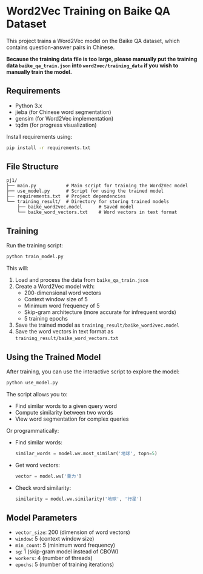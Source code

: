 # Word2Vec Training on Baike QA Dataset

This project trains a Word2Vec model on the Baike QA dataset, which contains question-answer pairs in Chinese.

**Because the training data file is too large, please manually put the training data `baike_qa_train.json` into `word2vec/training_data` if you wish to manually train the model.**

## Requirements

- Python 3.x
- jieba (for Chinese word segmentation)
- gensim (for Word2Vec implementation)
- tqdm (for progress visualization)

Install requirements using:

```bash
pip install -r requirements.txt
```

## File Structure

```
pj1/
├── main.py           # Main script for training the Word2Vec model
├── use_model.py      # Script for using the trained model
├── requirements.txt  # Project dependencies
└── training_result/  # Directory for storing trained models
    ├── baike_word2vec.model      # Saved model
    └── baike_word_vectors.txt    # Word vectors in text format
```

## Training

Run the training script:

```bash
python train_model.py
```

This will:
1. Load and process the data from `baike_qa_train.json`
2. Create a Word2Vec model with:
   - 200-dimensional word vectors
   - Context window size of 5
   - Minimum word frequency of 5
   - Skip-gram architecture (more accurate for infrequent words)
   - 5 training epochs
3. Save the trained model as `training_result/baike_word2vec.model`
4. Save the word vectors in text format as `training_result/baike_word_vectors.txt`

## Using the Trained Model

After training, you can use the interactive script to explore the model:

```bash
python use_model.py
```

The script allows you to:
- Find similar words to a given query word
- Compute similarity between two words
- View word segmentation for complex queries

Or programmatically:

- Find similar words:
  ```python
  similar_words = model.wv.most_similar('地球', topn=5)
  ```

- Get word vectors:
  ```python
  vector = model.wv['重力']
  ```

- Check word similarity:
  ```python
  similarity = model.wv.similarity('地球', '行星')
  ```

## Model Parameters

- `vector_size`: 200 (dimension of word vectors)
- `window`: 5 (context window size)
- `min_count`: 5 (minimum word frequency)
- `sg`: 1 (skip-gram model instead of CBOW)
- `workers`: 4 (number of threads)
- `epochs`: 5 (number of training iterations)
